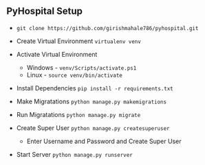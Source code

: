 ## PyHospital Setup

- `git clone https://github.com/girishmahale786/pyhospital.git`

- Create Virtual Environment `virtualenv venv`

- Activate Virtual Environment
    - Windows - `venv/Scripts/activate.ps1`
    - Linux - `source venv/bin/activate`

- Install Dependencies `pip install -r requirements.txt`

- Make Migratations `python manage.py makemigrations`

- Run Migratations `python manage.py migrate`

- Create Super User `python manage.py createsuperuser`
    - Enter Username and Password and Create Super User

- Start Server `python manage.py runserver`
